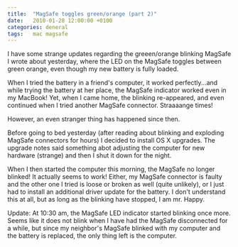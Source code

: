 ```yaml
---
title:	"MagSafe toggles green/orange (part 2)"
date:	2010-01-28 12:00:00 +0100
categories: deneral
tags: 	mac magsafe
---
```



I have some strange updates regarding the greeen/orange blinking MagSafe I wrote
about yesterday, where the LED on the MagSafe toggles between green orange, even
though my new battery is fully loaded.

When I tried the battery in a friend's computer, it worked perfectly...and while
trying the battery at her place, the MagSafe indicator worked even in my MacBook!
Yet, when I came home, the blinking re-appeared, and even continued when I tried
another MagSafe connector. Straaaange times!

However, an even stranger thing has happened since then.

Before going to bed yesterday (after reading about blinking and exploding MagSafe
connectors for hours) I decided to install OS X upgrades. The upgrade notes said
something abot adjusting the computer for new hardware (strange) and then I shut
it down for the night.

When I then started the computer this morning, the MagSafe no longer blinked! It
actually seems to work! Either, my MagSafe connector is faulty and the other one
I tried is loose or broken as well (quite unlikely), or I just had to install an
additional driver update for the battery. I don't understand this at all, but as
long as the blinking have stopped, I am mr. Happy.

Update: At 10:30 am, the MagSafe LED indicator started blinking once more. Seems
like it does not blink when I have had the MagSafe disconnected for a while, but
since my neighbor's MagSafe blinked with my computer and the battery is replaced,
the only thing left is the computer.